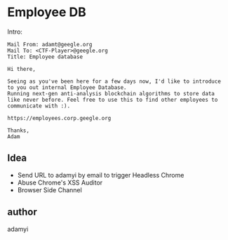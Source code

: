 # Employee DB

Intro:
```
Mail From: adamt@geegle.org
Mail To: <CTF-Player>@geegle.org
Title: Employee database

Hi there,

Seeing as you've been here for a few days now, I'd like to introduce to you out internal Employee Database. 
Running next-gen anti-analysis blockchain algorithms to store data like never before. Feel free to use this to find other employees to communicate with :).

https://employees.corp.geegle.org

Thanks,
Adam
```


## Idea
* Send URL to adamyi by email to trigger Headless Chrome
* Abuse Chrome's XSS Auditor 
* Browser Side Channel

## author
adamyi
